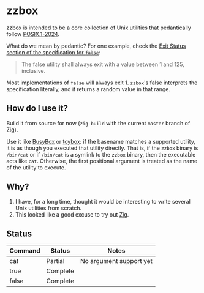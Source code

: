 # zzbox

zzbox is intended to be a core collection of Unix utilities that pedantically follow
[POSIX.1-2024](https://pubs.opengroup.org/onlinepubs/9799919799/nframe.html).

What do we mean by pedantic?
For one example, check the
[Exit Status section of the specification for `false`](https://pubs.opengroup.org/onlinepubs/9799919799/utilities/false.html):

> The false utility shall always exit with a value between 1 and 125, inclusive.

Most implementations of `false` will always exit 1.
`zzbox`'s false interprets the specification literally,
and it returns a random value in that range.

## How do I use it?

Build it from source for now (`zig build` with the current `master` branch of Zig).

Use it like [BusyBox](https://www.busybox.net/)
or [toybox](https://landley.net/toybox/about.html):
if the basename matches a supported utility,
it is as though you executed that utility directly.
That is, if the `zzbox` binary is `/bin/cat`
or if `/bin/cat` is a symlink to the `zzbox` binary,
then the executable acts like `cat`.
Otherwise, the first positional argument is treated as the name of the utility to execute.

## Why?

1. I have, for a long time, thought it would be interesting to write several Unix utilities from scratch.
2. This looked like a good excuse to try out [Zig](https://ziglang.org/).

## Status

| Command | Status   | Notes                   |
|---------|----------|-------------------------|
| cat     | Partial  | No argument support yet |
| true    | Complete |                         |
| false   | Complete |                         |
